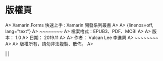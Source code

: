 # 版權頁

A> Xamarin.Forms 快速上手 : Xamarin 開發系列叢書
A>
A> {linenos=off, lang="text"}
A> ~~~~~~~~
A> 檔案格式：EPUB3、PDF、MOBI
A>
A> 版本： 1.0
A> 日期： 2019.11
A>
A> 作者： Vulcan Lee 李進興
A> ~~~~~~~~
A>
A> 版權所有，請勿非法複製、散佈。
A>

| |
